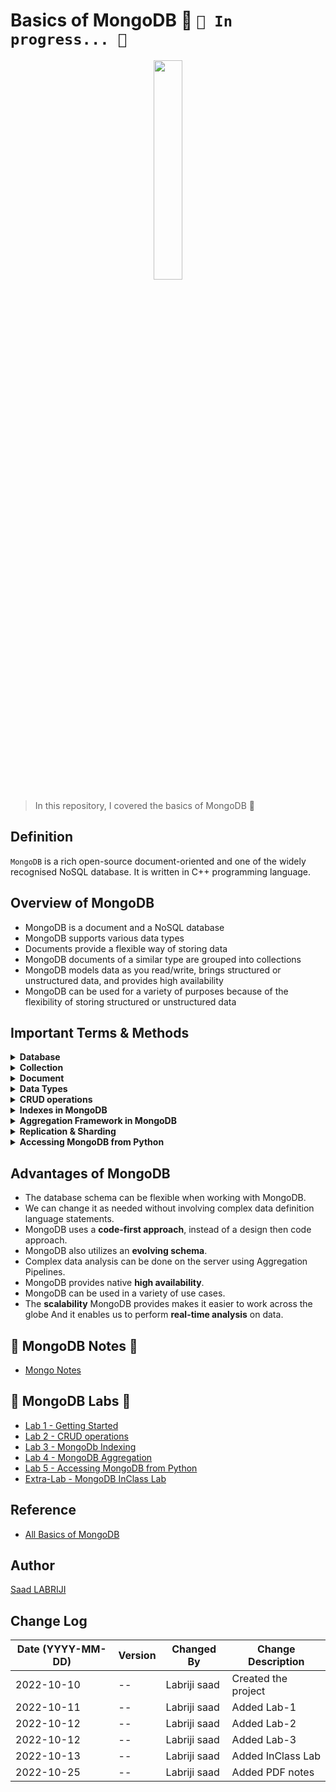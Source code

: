 # Basics of MongoDB 🥭 `🚧 In progress... 🚧`

<p align="center">
    <img src="https://user-images.githubusercontent.com/74627083/196191465-0d1adc13-45ac-452a-96b4-6cd689bae181.png" width="30%"/>
</p>

>In this repository, I covered the basics of MongoDB 🥭

## Definition 
`MongoDB` is a rich open-source document-oriented and one of the widely recognised NoSQL database. It is written in C++ programming language.


## Overview of MongoDB 
- MongoDB is a document and a NoSQL database
- MongoDB supports various data types 
- Documents provide a flexible way of storing data 
- MongoDB documents of a similar type are grouped into collections 
- MongoDB models data as you read/write, brings structured or unstructured data, and provides high availability 
- MongoDB can be used for a variety of purposes because of the flexibility of storing structured or unstructured data


## Important Terms & Methods

<details>
<summary><b>Database</b></summary>
Database is a physical container for collections. Each database gets its own set of files on the file system. A single MongoDB server typically has multiple databases.
</details>

<details>
<summary><b>Collection</b></summary>
Collection is a group of documents and is similar to an RDBMS table. A collection exists within a single database. Collections do not enforce a schema. Documents within a collection can have different fields.
</details>


<details>
<summary><b>Document</b></summary>
A document is a set of key-value pairs. Documents have dynamic schema. Dynamic schema means that documents in the same collection do not need to have the same set of fields or structure, and common fields in a collection’s documents may hold different types of data.
</details>

<details>
<summary><b>Data Types</b></summary>

MongoDB supports many datatypes such as:
- String − This is the most commonly used datatype to store the data. String in MongoDB must be UTF-8 valid.
- Integer − This type is used to store a numerical value. Integer can be 32 bit or 64 bit depending upon your server.
- Boolean − This type is used to store a boolean (true/ false) value.
- Double − This type is used to store floating point values.
- Min/ Max keys − This type is used to compare a value against the lowest and highest BSON elements.
- Arrays − This type is used to store arrays or list or multiple values into one key.
- Timestamp − ctimestamp. This can be handy for recording when a document has been modified or added.
- Object − This datatype is used for embedded documents.
- Null − This type is used to store a Null value.
- Symbol − This datatype is used identically to a string; however, it’s generally reserved for languages that use a specific symbol type.
- Date − This datatype is used to store the current date or time in UNIX time format. You can specify your own date time by creating object of Date and passing day, month, year into it.
- Object ID − This datatype is used to store the document’s ID.
- Binary data − This datatype is used to store binary data.
- Code − This datatype is used to store JavaScript code into the document.
- Regular expression − This datatype is used to store regular expression.
</details>

<details>
<summary><b>CRUD operations</b></summary>

- The Mongo shell is an interactive command line tool provided by MongoDB to interact with your databases.
- To use the Mongo shell, we first need to make a connection to our cluster via a connection string.
- We use ‘show dbs’ to list databases, ‘use databasename’ to select a database, and ‘show collections’ to list collections in a database. 
- CRUD operations consist of Create, Read, Update, and Delete: Useful functions include insertOne, insertMany, findOne, find, count, replace, updateOne, updateMany, deleteOne, and deleteMany.

</details>

<details>
<summary><b>Indexes in MongoDB</b></summary>

- MongoDB stores an index as a tree to make finding documents more efficient.
- Indexes help quickly locate data without looking for it everywhere.
- Indexes should be created for the most frequent queries. 
- A compound index indexes more than one field.
- MongoDB stores data being indexed on the index entry and a location of the document on disk.
</details>

<details>
<summary><b>Aggregation Framework in MongoDB</b></summary>

- Using an aggregation framework, we can perform complex analysis on the data in MongoDB. 
- We can build our aggregation process in stages such as match, group, project, and sort.
- The outcome of an aggregation process can be queried or stored into another collection using `$merge`.
</details>

<details>
<summary><b>Replication & Sharding </b></summary>

- `Data replication` is the process of making multiple copies of data and storing them at different locations for backup purposes.
- `Database sharding` is the process of storing a large database across multiple machines.
- Replication is duplication of data and any changes made to the data. 
- Replication provides fault tolerance, redundancy, and high availability for your data.
- Replication will not prevent a disaster such as the deletion of documents, collections, or even databases. 
- For those human errors, we have backups.
- For growing data sets, you can use Sharding to scale horizontally.
</details>

<details>
<summary><b>Accessing MongoDB from Python</b></summary>

- MongoClient is a class that helps you interact with MongoDB.
- MongoClient is imported from pymongo, the official MongoDB driver for Python. 
- We can perform single or bulk inserts. We can replace whole documents
- We can perform an in-place update, which is a preferred option.
- And we can delete one or more documents from our collection.
</details>








## Advantages of MongoDB

- The database schema can be flexible when working with MongoDB. 
- We can change it as needed without involving complex data definition language statements. 
- MongoDB uses a **code-first approach**, instead of a design then code approach. 
- MongoDB also utilizes an **evolving schema**. 
- Complex data analysis can be done on the server using Aggregation Pipelines. 
- MongoDB provides native **high availability**.
- MongoDB can be used in a variety of use cases.
- The **scalability** MongoDB provides makes it easier to work across the globe And it enables us to perform **real-time analysis** on data.

## 🥭 MongoDB Notes 📝
- [Mongo Notes](https://github.com/labrijisaad/working-with-mongodb/blob/main/Mongo%20Notes/MongoDB_Notes.pdf)

## 🥭 MongoDB Labs 🧪
- [Lab 1 - Getting Started](https://github.com/labrijisaad/working-with-mongodb/blob/main/Labs/lab-1.md)
- [Lab 2 - CRUD operations](https://github.com/labrijisaad/working-with-mongodb/blob/main/Labs/lab-2.md)
- [Lab 3 - MongoDb Indexing](https://github.com/labrijisaad/working-with-mongodb/blob/main/Labs/lab-3.md)
- [Lab 4 - MongoDB Aggregation](https://github.com/labrijisaad/working-with-mongodb/blob/main/Labs/lab-4.md)
- [Lab 5 - Accessing MongoDB from Python](https://github.com/labrijisaad/working-with-mongodb/blob/main/Labs/lab-5.md)
- [Extra-Lab - MongoDB InClass Lab](https://github.com/labrijisaad/working-with-mongodb/blob/main/Labs/MongoDB%20in_class_lab.pdf)


## Reference
- [All Basics of MongoDB](https://medium.com/nerd-for-tech/all-basics-of-mongodb-in-10-minutes-baddaf6b6625)


## Author
<a href="https://www.linkedin.com/in/labrijisaad/" target="_blank">Saad LABRIJI</a>


## Change Log
| Date (YYYY-MM-DD) | Version | Changed By    | Change Description                                 |
| ----------------- | ------- | ------------- | -------------------------------------------------- |
| 2022-10-10        |   --    | Labriji saad  | Created the project                                |
| 2022-10-11        |   --    | Labriji saad  | Added Lab-1                                        |
| 2022-10-12        |   --    | Labriji saad  | Added Lab-2                                        |
| 2022-10-12        |   --    | Labriji saad  | Added Lab-3                                        |
| 2022-10-13        |   --    | Labriji saad  | Added InClass Lab                                  |
| 2022-10-25        |   --    | Labriji saad  | Added PDF notes                                    |



